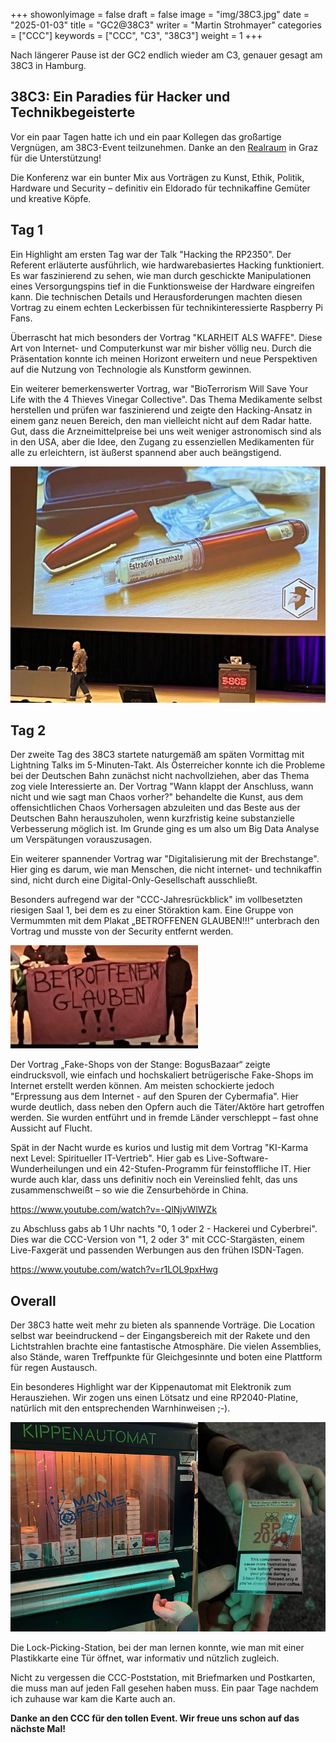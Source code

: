+++
showonlyimage = false
draft = false
image = "img/38C3.jpg" 
date = "2025-01-03"
title = "GC2@38C3"
writer = "Martin Strohmayer"
categories = ["CCC"]
keywords = ["CCC", "C3", "38C3"]
weight = 1
+++
<!-- title-img should have a width of 100px -->

Nach längerer Pause ist der GC2 endlich wieder am C3, genauer gesagt am 38C3 in Hamburg. 

<!--more-->

## 38C3: Ein Paradies für Hacker und Technikbegeisterte


Vor ein paar Tagen hatte ich und ein paar Kollegen das großartige Vergnügen, am 38C3-Event teilzunehmen. Danke an den [Realraum](https://wp.realraum.at/) in Graz für die Unterstützung!

Die Konferenz war ein bunter Mix aus Vorträgen zu Kunst, Ethik, Politik, Hardware und Security – definitiv ein Eldorado für technikaffine Gemüter und kreative Köpfe.

## Tag 1 

Ein Highlight am ersten Tag war der Talk "Hacking the RP2350". Der Referent erläuterte ausführlich, wie hardwarebasiertes Hacking funktioniert. Es war faszinierend zu sehen, wie man durch geschickte Manipulationen eines Versorgungspins tief in die Funktionsweise der Hardware eingreifen kann. Die technischen Details und Herausforderungen machten diesen Vortrag zu einem echten Leckerbissen für technikinteressierte Raspberry Pi Fans.

Überrascht hat mich besonders der Vortrag "KLARHEIT ALS WAFFE". Diese Art von Internet- und Computerkunst war mir bisher völlig neu. Durch die Präsentation konnte ich meinen Horizont erweitern und neue Perspektiven auf die Nutzung von Technologie als Kunstform gewinnen.

Ein weiterer bemerkenswerter Vortrag, war "BioTerrorism Will Save Your Life with the 4 Thieves Vinegar Collective". Das Thema Medikamente selbst herstellen und prüfen war faszinierend und zeigte den Hacking-Ansatz in einem ganz neuen Bereich, den man vielleicht nicht auf dem Radar hatte. Gut, dass die Arzneimittelpreise bei uns weit weniger astronomisch sind als in den USA, aber die Idee, den Zugang zu essenziellen Medikamenten für alle zu erleichtern, ist äußerst spannend aber auch beängstigend.

![BioTerrorism](../../img/38C3_BioTerrorism.jpg)

## Tag 2 

Der zweite Tag des 38C3 startete naturgemäß am späten Vormittag mit Lightning Talks im 5-Minuten-Takt. Als Österreicher konnte ich die Probleme bei der Deutschen Bahn zunächst nicht nachvollziehen, aber das Thema zog viele Interessierte an. Der Vortrag "Wann klappt der Anschluss, wann nicht und wie sagt man Chaos vorher?" behandelte die Kunst, aus dem offensichtlichen Chaos Vorhersagen abzuleiten und das Beste aus der Deutschen Bahn herauszuholen, wenn kurzfristig keine substanzielle Verbesserung möglich ist. Im Grunde ging es um also um Big Data Analyse um Verspätungen vorauszusagen.

Ein weiterer spannender Vortrag war "Digitalisierung mit der Brechstange". Hier ging es darum, wie man Menschen, die nicht internet- und technikaffin sind, nicht durch eine Digital-Only-Gesellschaft ausschließt.

Besonders aufregend war der "CCC-Jahresrückblick" im vollbesetzten riesigen Saal 1, bei dem es zu einer Störaktion kam. Eine Gruppe von Vermummten mit dem Plakat „BETROFFENEN GLAUBEN!!!“ unterbrach den Vortrag und musste von der Security entfernt werden.

![Ninja](../../img/38C3_Ninja.jpg)

Der Vortrag „Fake-Shops von der Stange: BogusBazaar“ zeigte eindrucksvoll, wie einfach und hochskaliert betrügerische Fake-Shops im Internet erstellt werden können. Am meisten schockierte jedoch "Erpressung aus dem Internet - auf den Spuren der Cybermafia". Hier wurde deutlich, dass neben den Opfern auch die Täter/Aktöre hart getroffen werden. Sie wurden entführt und in fremde Länder verschleppt – fast ohne Aussicht auf Flucht.

Spät in der Nacht wurde es kurios und lustig mit dem Vortrag "KI-Karma next Level: Spiritueller IT-Vertrieb". Hier gab es Live-Software-Wunderheilungen und ein 42-Stufen-Programm für feinstoffliche IT. Hier wurde auch klar, dass uns definitiv noch ein Vereinslied fehlt, das uns zusammenschweißt – so wie die Zensurbehörde in China.

https://www.youtube.com/watch?v=-QlNjvWlWZk


zu Abschluss gabs ab 1 Uhr nachts "0, 1 oder 2 - Hackerei und Cyberbrei". Dies war die CCC-Version von "1, 2 oder 3" mit CCC-Stargästen, einem Live-Faxgerät und passenden Werbungen aus den frühen ISDN-Tagen.

https://www.youtube.com/watch?v=r1LOL9pxHwg
 


## Overall


Der 38C3 hatte weit mehr zu bieten als spannende Vorträge. Die Location selbst war beeindruckend – der Eingangsbereich mit der Rakete und den Lichtstrahlen brachte eine fantastische Atmosphäre. Die vielen Assemblies, also Stände, waren Treffpunkte für Gleichgesinnte und boten eine Plattform für regen Austausch.

Ein besonderes Highlight war der Kippenautomat mit Elektronik zum Herausziehen. Wir zogen uns einen Lötsatz und eine RP2040-Platine, natürlich mit den entsprechenden Warnhinweisen ;-).

![Kippenautomat](../../img/38C3_Kippenautomat.jpg)

Die Lock-Picking-Station, bei der man lernen konnte, wie man mit einer Plastikkarte eine Tür öffnet, war informativ und nützlich zugleich.

Nicht zu vergessen die CCC-Poststation, mit Briefmarken und Postkarten, die muss man auf jeden Fall gesehen haben muss. Ein paar Tage nachdem ich zuhause war kam die Karte auch an.


**Danke an den CCC für den tollen Event. Wir freue uns schon auf das nächste Mal!**